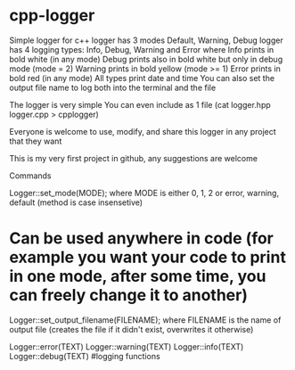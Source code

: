 # cpp-logger
Simple logger for c++
logger has 3 modes Default, Warning, Debug
logger has 4 logging types: Info, Debug, Warning and Error where
Info prints in bold white (in any mode)
Debug prints also in bold white but only in debug mode (mode = 2)
Warning prints in bold yellow (mode >= 1)
Error prints in bold red (in any mode)
All types print date and time
You can also set the output file name to log both into the terminal and the file

The logger is very simple
You can even include as 1 file (cat logger.hpp logger.cpp > cpplogger)

Everyone is welcome to use, modify, and share this logger in any project that they want

This is my very first project in github, any suggestions are welcome

Commands
 
Logger::set_mode(MODE); where MODE is either 0, 1, 2 or error, warning, default (method is case insensetive)
# Can be used anywhere in code (for example you want your code to print in one mode, after some time, you can freely change it to another)

Logger::set_output_filename(FILENAME); where FILENAME is the name of output file (creates the file if it didn't exist, overwrites it otherwise)

Logger::error(TEXT)
Logger::warning(TEXT)
Logger::info(TEXT)
Logger::debug(TEXT)
#logging functions
